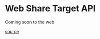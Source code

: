 # Web Share Target API

Coming soon to the web

[source](https://bitsofco.de/chrome-dev-summit-2019/)

